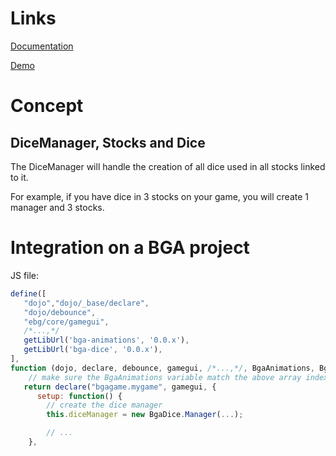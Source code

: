 # Links
[Documentation](https://thoun.github.io/bga-dice/docs/index.html)

[Demo](https://thoun.github.io/bga-dice/demo/index.html)

# Concept
## DiceManager, Stocks and Dice
The DiceManager will handle the creation of all dice used in all stocks linked to it.

For example, if you have dice in 3 stocks on your game, you will create 1 manager and 3 stocks.

# Integration on a BGA project

JS file:
```js
define([
   "dojo","dojo/_base/declare",
   "dojo/debounce",
   "ebg/core/gamegui",
   /*...,*/
   getLibUrl('bga-animations', '0.0.x'),
   getLibUrl('bga-dice', '0.0.x'),
],
function (dojo, declare, debounce, gamegui, /*...,*/, BgaAnimations, BgaDice) {
    // make sure the BgaAnimations variable match the above array index, if `getLibUrl('bga-animations', '0.0.x')` is at the 6th position of the array, BgaAnimations should be the 6th param
   return declare("bgagame.mygame", gamegui, {
      setup: function() {
        // create the dice manager
        this.diceManager = new BgaDice.Manager(...);

        // ...
    },
```